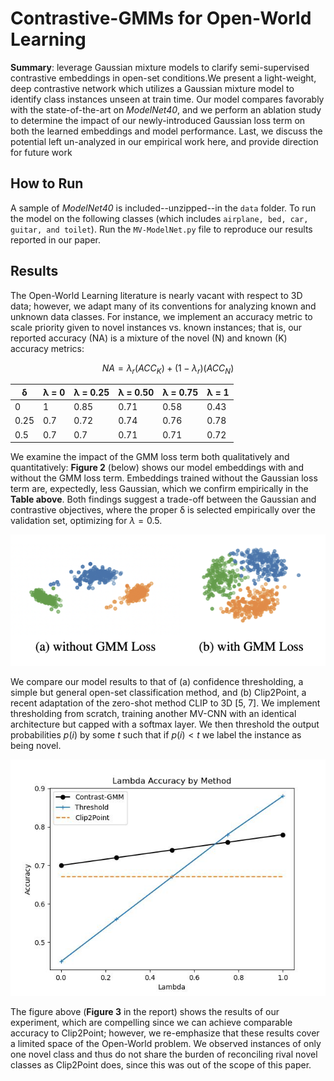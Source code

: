 # Contrastive-GMMs for Open-World Learning
**Summary**: leverage Gaussian mixture models to clarify semi-supervised contrastive embeddings in open-set conditions.We present a light-weight, deep contrastive network which utilizes a Gaussian mixture model to identify class instances unseen at train time. Our model compares favorably with the state-of-the-art on _ModelNet40_, and we perform an ablation study to determine the impact of our newly-introduced Gaussian loss term on both the learned embeddings and model performance. Last, we discuss the potential left un-analyzed in our empirical work here, and provide direction for future work


## How to Run
A sample of _ModelNet40_ is included--unzipped--in the ``data`` folder. To run the model on the following classes (which includes ```airplane, bed, car, guitar, and toilet```). Run the ```MV-ModelNet.py``` file to reproduce our results reported in our paper. 

## Results
The Open-World Learning literature is nearly vacant with respect to 3D data; however, we adapt many of its conventions for analyzing known and unknown data classes. For instance, we implement an accuracy metric to scale priority given to novel instances vs. known instances; that is, our reported accuracy (NA) is a mixture of the novel (N) and known (K) accuracy metrics:

$$NA = \lambda_r(ACC_{K}) + (1 - \lambda_r)(ACC_{N})$$

| δ    | λ = 0 | λ = 0.25 | λ = 0.50 | λ = 0.75 | λ = 1 |
| -----| ----- | -------- | -------- | -------- | ----- |
| 0    | 1     | 0.85     | 0.71     | 0.58     | 0.43  |
| 0.25 | 0.7   | 0.72     | 0.74     | 0.76     | 0.78  |
| 0.5  | 0.7   | 0.7      | 0.71     | 0.71     | 0.72  |

We examine the impact of the GMM loss term both qualitatively and quantitatively: **Figure 2** (below) shows our model embeddings with and without the GMM loss term. Embeddings trained without the Gaussian loss term are, expectedly, less Gaussian, which we confirm empirically in the **Table above**. Both findings suggest a trade-off between the Gaussian and contrastive objectives, where the proper δ is selected empirically over the validation set, optimizing for $λ = 0.5$.

![Results](plots/embeddings.png)

We compare our model results to that of (a) confidence
thresholding, a simple but general open-set classification
method, and (b) Clip2Point, a recent adaptation of the zero-shot method CLIP to 3D [5, 7]. We implement thresholding from scratch, training another MV-CNN with an identical architecture but capped with a softmax layer. We then
threshold the output probabilities $p(i)$ by some $t$ such that if $p(i) < t$ we label the instance as being novel.

![Results](plots/exp-plot.jpeg)

The figure above (**Figure 3** in the report) shows the results of our experiment, which are compelling since we can achieve comparable accuracy to Clip2Point; however, we re-emphasize that these results cover a limited space of the Open-World problem. We observed instances of only one novel class and thus do not share the burden of reconciling rival novel classes as Clip2Point does, since this was out of the scope of this paper.